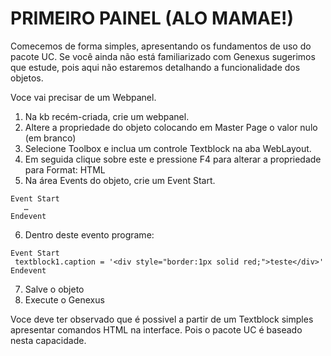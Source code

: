 # PRIMEIRO PAINEL (ALO MAMAE!)
Comecemos de forma simples, apresentando os fundamentos de uso do pacote UC.
Se você ainda não está familiarizado com Genexus sugerimos que estude, pois aqui não estaremos detalhando a funcionalidade dos objetos.

Voce vai precisar de um Webpanel.

1) Na kb recém-criada, crie um webpanel.
2) Altere a propriedade do objeto colocando em Master Page o valor nulo (em branco)
3) Selecione Toolbox e inclua um controle Textblock na aba WebLayout.
4) Em seguida clique sobre este e pressione F4 para alterar a propriedade para Format: HTML
5) Na área Events do objeto, crie um Event Start.

```
Event Start
   …	
Endevent
```
6) Dentro deste evento programe:
```
Event Start
 textblock1.caption = '<div style="border:1px solid red;">teste</div>'
Endevent
```
7) Salve o objeto
8) Execute o Genexus

Voce deve ter observado que é possivel a partir de um Textblock simples apresentar comandos HTML na interface. Pois o pacote UC é baseado nesta capacidade.


